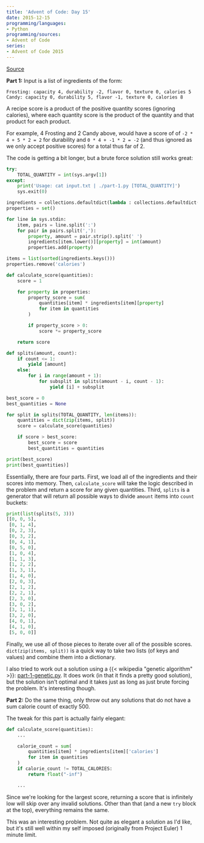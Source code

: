 ```yaml
---
title: 'Advent of Code: Day 15'
date: 2015-12-15
programming/languages:
- Python
programming/sources:
- Advent of Code
series:
- Advent of Code 2015
---
```

<a href="http://adventofcode.com/2015/day/15">Source</a>

**Part 1:** Input is a list of ingredients of the form:

```text
Frosting: capacity 4, durability -2, flavor 0, texture 0, calories 5
Candy: capacity 0, durability 5, flavor -1, texture 0, calories 8
```

A recipe score is a product of the positive quantity scores (ignoring calories), where each quantity score is the product of the quantity and that product for each product.

For example, 4 Frosting and 2 Candy above, would have a score of of `-2 * 4 + 5 * 2 = 2` for durability and `0 * 4 + -1 * 2 = -2` (and thus ignored as we only accept positive scores) for a total thus far of 2.

<!--more-->

The code is getting a bit longer, but a brute force solution still works great:

```python
try:
    TOTAL_QUANTITY = int(sys.argv[1])
except:
    print('Usage: cat input.txt | ./part-1.py [TOTAL_QUANTITY]')
    sys.exit(0)

ingredients = collections.defaultdict(lambda : collections.defaultdict(lambda : 0))
properties = set()

for line in sys.stdin:
    item, pairs = line.split(':')
    for pair in pairs.split(','):
        property, amount = pair.strip().split(' ')
        ingredients[item.lower()][property] = int(amount)
        properties.add(property)

items = list(sorted(ingredients.keys()))
properties.remove('calories')

def calculate_score(quantities):
    score = 1

    for property in properties:
        property_score = sum(
            quantities[item] * ingredients[item][property]
            for item in quantities
        )

        if property_score > 0:
            score *= property_score

    return score

def splits(amount, count):
    if count <= 1:
        yield [amount]
    else:
        for i in range(amount + 1):
            for subsplit in splits(amount - i, count - 1):
                yield [i] + subsplit

best_score = 0
best_quantities = None

for split in splits(TOTAL_QUANTITY, len(items)):
    quantities = dict(zip(items, split))
    score = calculate_score(quantities)

    if score > best_score:
        best_score = score
        best_quantities = quantities

print(best_score)
print(best_quantities)]
```

Essentially, there are four parts. First, we load all of the ingredients and their scores into memory. Then, `calculate_score` will take the logic described in the problem and return a score for any given quantities. Third, `splits` is a generator that will return all possible ways to divide `amount` items into `count` buckets:

```python
print(list(splits(5, 3)))
[[0, 0, 5],
 [0, 1, 4],
 [0, 2, 3],
 [0, 3, 2],
 [0, 4, 1],
 [0, 5, 0],
 [1, 0, 4],
 [1, 1, 3],
 [1, 2, 2],
 [1, 3, 1],
 [1, 4, 0],
 [2, 0, 3],
 [2, 1, 2],
 [2, 2, 1],
 [2, 3, 0],
 [3, 0, 2],
 [3, 1, 1],
 [3, 2, 0],
 [4, 0, 1],
 [4, 1, 0],
 [5, 0, 0]]
```

Finally, we use all of those pieces to iterate over all of the possible scores. `dict(zip(items, split))` is a quick way to take two lists (of keys and values) and combine them into a dictionary.

I also tried to work out a solution using a {{< wikipedia "genetic algorithm" >}}: <a href="https://github.com/jpverkamp/advent-of-code/blob/master/day-15/part-1-genetic.py">part-1-genetic.py</a>. It does work (in that it finds a pretty good solution), but the solution isn't optimal and it takes just as long as just brute forcing the problem. It's interesting though.

**Part 2:** Do the same thing, only throw out any solutions that do not have a sum calorie count of exactly 500.

The tweak for this part is actually fairly elegant:

```python
def calculate_score(quantities):
    ...

    calorie_count = sum(
        quantities[item] * ingredients[item]['calories']
        for item in quantities
    )
    if calorie_count != TOTAL_CALORIES:
        return float("-inf")

    ...
```

Since we're looking for the largest score, returning a score that is infinitely low will skip over any invalid solutions. Other than that (and a new `try` block at the top), everything remains the same.

This was an interesting problem. Not quite as elegant a solution as I'd like, but it's still well within my self imposed (originally from Project Euler) 1 minute limit.
